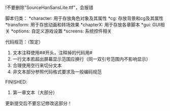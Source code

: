!不要删除"SourceHanSansLite.ttf"，会报错

脚本归类：
*character: 用于存放角色对象及其属性
*cg: 存放背景和cg及其属性
*transform: 用于存放动画和转场效果
*chapterX: 用于存放各章脚本
*gui: GUI相关
*options: 自定义游戏设置
*screens: 系统控件相关

代码规范：（暂定）
1. 文本注释使用##开头，注释掉的代码用#
2. 一行文本若超出屏幕显示范围应换行（同一双引号范围内不影响显示）
3. 合理使用空行来切分文本
4. 非文本部分参照代码格式要求及一般编码规范

FINISHED:
1. 第一章文本（大部分）

更新提交后不要忘记修改这部分！